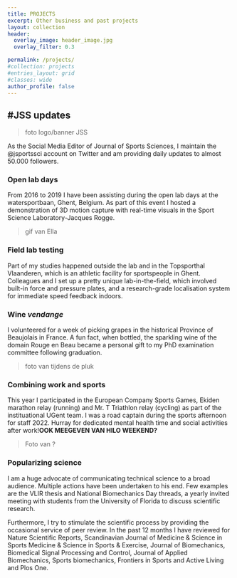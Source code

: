 ```yaml
---
title: PROJECTS
excerpt: Other business and past projects
layout: collection
header:
  overlay_image: header_image.jpg
  overlay_filter: 0.3

permalink: /projects/
#collection: projects
#entries_layout: grid
#classes: wide
author_profile: false
---
```


## #JSS updates

> foto logo/banner JSS

As the Social Media Editor of Journal of Sports Sciences, I maintain the @jsportssci account on Twitter and am providing daily updates to almost 50.000 followers.

### Open lab days

From 2016 to 2019 I have been assisting during the open lab days at the watersportbaan, Ghent, Belgium. As part of this event I hosted a demonstration of 3D motion capture with real-time visuals in the Sport Science Laboratory-Jacques Rogge.

> gif van Ella

### Field lab testing

Part of my studies happened outside the lab and in the Topsporthal Vlaanderen, which is an athletic facility for sportspeople in Ghent. Colleagues and I set up a pretty unique lab-in-the-field, which involved built-in force and pressure plates, and a research-grade localisation system for immediate speed feedback indoors.

### Wine *vendange*

I volunteered for a week of picking grapes in the historical Province of Beaujolais in France. A fun fact, when bottled, the sparkling wine of the domain Rouge en Beau became a personal gift to my PhD examination committee following graduation.

> foto van tijdens de pluk

### Combining work and sports

This year I participated in the European Company Sports Games, Ekiden marathon relay (running) and Mr. T Triathlon relay (cycling) as part of the instituational UGent team. I was a road captain during the sports afternoon for staff 2022. Hurray for dedicated mental health time and social activities after work!**OOK MEEGEVEN VAN HILO WEEKEND?**

> Foto van ?

### Popularizing science

I am a huge advocate of communicating technical science to a broad audience. Multiple actions have been undertaken to his end. Few examples are the VLIR thesis and National Biomechanics Day threads, a yearly invited meeting with students from the University of Florida to discuss scientific research.

Furthermore, I try to stimulate the scientific process by providing the occasional service of peer review. In the past 12 months I have reviewed for Nature Scientific Reports, Scandinavian Journal of Medicine & Science in Sports Medicine & Science in Sports & Exercise, Journal of Biomechanics, Biomedical Signal Processing and Control, Journal of Applied Biomechanics, Sports biomechanics, Frontiers in Sports and Active Living and Plos One.
